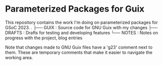 # Parameterized Packages for Guix
This repository contains the work I'm doing on parameterized packages for GSoC 2023.
.
├── GUIX : Source code for GNU Guix with my changes
├── DRAFTS : Drafts for testing and developing features
└── NOTES : Notes on progress with the project, blog entries

Note that changes made to GNU Guix files have a 'g23' comment next to them.
These are temporary comments that make it easier to navigate the working area.
